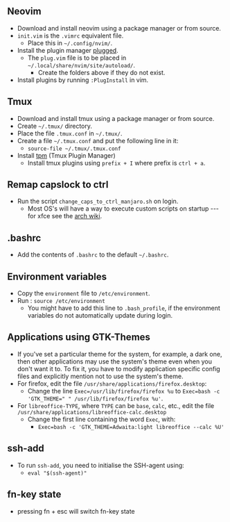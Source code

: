 ## Neovim
* Download and install neovim using a package manager or from source.
* `init.vim` is the `.vimrc` equivalent file.
    * Place this in `~/.config/nvim/`.
* Install the plugin manager [plugged](https://github.com/junegunn/vim-plug).
    * The `plug.vim` file is to be placed in `~/.local/share/nvim/site/autoload/`.
        * Create the folders above if they do not exist.
* Install plugins by running `:PlugInstall` in vim.

## Tmux
* Download and install tmux using a package manager or from source.
* Create `~/.tmux/` directory.
* Place the file `.tmux.conf` in `~/.tmux/`.
* Create a file `~/.tmux.conf` and put the following line in it:
    * `source-file ~/.tmux/.tmux.conf`
* Install [tpm](https://github.com/tmux-plugins/tpm) (Tmux Plugin Manager)
    * Install tmux plugins using `prefix + I` where prefix is `ctrl + a`.

## Remap capslock to ctrl
* Run the script `change_caps_to_ctrl_manjaro.sh` on login.
    * Most OS's will have a way to execute custom scripts on startup --- for xfce see the [arch wiki](https://wiki.archlinux.org/index.php/xfce#Autostart).

## .bashrc
* Add the contents of `.bashrc` to the default `~/.bashrc`.

## Environment variables
* Copy the `environment` file to `/etc/environment`.
* Run : `source /etc/environment`
    * You might have to add this line to `.bash_profile`, if the environment variables do not automatically update during login.

## Applications using GTK-Themes
* If you've set a particular theme for the system, for example, a dark one, then other applications may use the system's theme even when you don't want it to. To fix it, you have to modify application specific config files and explicitly mention not to use the system's theme.
* For firefox, edit the file `/usr/share/applications/firefox.desktop`:
    * Change the line `Exec=/usr/lib/firefox/firefox %u` to `Exec=bash -c 'GTK_THEME=" " /usr/lib/firefox/firefox %u'`.
* For `libreoffice-TYPE`, where `TYPE` can be `base`, `calc`, etc., edit the file `/usr/share/applications/libreoffice-calc.desktop`
    * Change the first line containing the word `Exec`, with:
        * `Exec=bash -c 'GTK_THEME=Adwaita:light libreoffice --calc %U'`

## ssh-add
* To run `ssh-add`, you need to initialise the SSH-agent using:
    * `eval "$(ssh-agent)"`
## fn-key state
* pressing fn + esc will switch fn-key state

